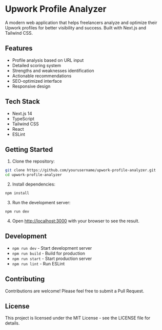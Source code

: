 # Upwork Profile Analyzer

A modern web application that helps freelancers analyze and optimize their Upwork profiles for better visibility and success. Built with Next.js and Tailwind CSS.

## Features

- Profile analysis based on URL input
- Detailed scoring system
- Strengths and weaknesses identification
- Actionable recommendations
- SEO-optimized interface
- Responsive design

## Tech Stack

- Next.js 14
- TypeScript
- Tailwind CSS
- React
- ESLint

## Getting Started

1. Clone the repository:
```bash
git clone https://github.com/yourusername/upwork-profile-analyzer.git
cd upwork-profile-analyzer
```

2. Install dependencies:
```bash
npm install
```

3. Run the development server:
```bash
npm run dev
```

4. Open [http://localhost:3000](http://localhost:3000) with your browser to see the result.

## Development

- `npm run dev` - Start development server
- `npm run build` - Build for production
- `npm run start` - Start production server
- `npm run lint` - Run ESLint

## Contributing

Contributions are welcome! Please feel free to submit a Pull Request.

## License

This project is licensed under the MIT License - see the LICENSE file for details.
